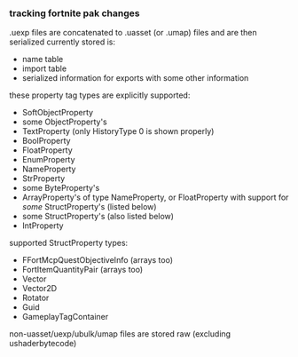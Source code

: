 ### tracking fortnite pak changes

.uexp files are concatenated to .uasset (or .umap) files and are then serialized
currently stored is:
* name table
* import table
* serialized information for exports with some other information

these property tag types are explicitly supported:
* SoftObjectProperty
* some ObjectProperty's
* TextProperty (only HistoryType 0 is shown properly)
* BoolProperty
* FloatProperty
* EnumProperty
* NameProperty
* StrProperty
* some ByteProperty's
* ArrayProperty's of type NameProperty, or FloatProperty with support for _some_ StructProperty's (listed below)
* some StructProperty's (also listed below)
* IntProperty  

supported StructProperty types:
* FFortMcpQuestObjectiveInfo (arrays too)
* FortItemQuantityPair (arrays too)
* Vector
* Vector2D
* Rotator
* Guid
* GameplayTagContainer  
  
non-uasset/uexp/ubulk/umap files are stored raw (excluding ushaderbytecode)
